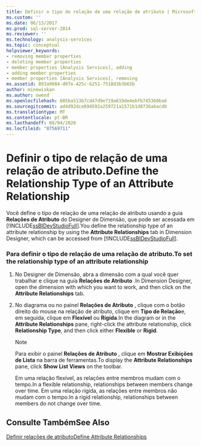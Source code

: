 ```yaml
---
title: Definir o tipo de relação de uma relação de atributo | Microsoft Docs
ms.custom: ''
ms.date: 06/13/2017
ms.prod: sql-server-2014
ms.reviewer: ''
ms.technology: analysis-services
ms.topic: conceptual
helpviewer_keywords:
- removing member properties
- deleting member properties
- member properties [Analysis Services], adding
- adding member properties
- member properties [Analysis Services], removing
ms.assetid: 893a9084-d0fe-425c-b251-7518d3b3b65b
author: minewiskan
ms.author: owend
ms.openlocfilehash: 605ba513b7cd47d9e719a619de4ebfb745360ba6
ms.sourcegitcommit: ad4d92dce894592a259721a1571b1d8736abacdb
ms.translationtype: MT
ms.contentlocale: pt-BR
ms.lasthandoff: 08/04/2020
ms.locfileid: "87569711"
---
```

# <a name="define-the-relationship-type-of-an-attribute-relationship"></a><span data-ttu-id="5b150-102">Definir o tipo de relação de uma relação de atributo.</span><span class="sxs-lookup"><span data-stu-id="5b150-102">Define the Relationship Type of an Attribute Relationship</span></span>
  <span data-ttu-id="5b150-103">Você define o tipo de relação de uma relação de atributo usando a guia **Relações de Atributo** do Designer de Dimensão, que pode ser acessada em [!INCLUDE[ssBIDevStudioFull](../../includes/ssbidevstudiofull-md.md)].</span><span class="sxs-lookup"><span data-stu-id="5b150-103">You define the relationship type of an attribute relationship by using the **Attribute Relationships** tab in Dimension Designer, which can be accessed from [!INCLUDE[ssBIDevStudioFull](../../includes/ssbidevstudiofull-md.md)].</span></span>  
  
### <a name="to-set-the-relationship-type-of-an-attribute-relationship"></a><span data-ttu-id="5b150-104">Para definir o tipo de relação de uma relação de atributo.</span><span class="sxs-lookup"><span data-stu-id="5b150-104">To set the relationship type of an attribute relationship</span></span>  
  
1.  <span data-ttu-id="5b150-105">No Designer de Dimensão, abra a dimensão com a qual você quer trabalhar e clique na guia **Relações de Atributo** .</span><span class="sxs-lookup"><span data-stu-id="5b150-105">In Dimension Designer, open the dimension with which you want to work, and then click on the **Attribute Relationships** tab.</span></span>  
  
2.  <span data-ttu-id="5b150-106">No diagrama ou no painel **Relações de Atributo** , clique com o botão direito do mouse na relação de atributo, clique em **Tipo de Relação**e, em seguida, clique em **Flexível** ou **Rígida**.</span><span class="sxs-lookup"><span data-stu-id="5b150-106">In the diagram or in the **Attribute Relationships** pane, right-click the attribute relationship, click **Relationship Type**, and then click either **Flexible** or **Rigid**.</span></span>  
  
    > [!NOTE]  
    >  <span data-ttu-id="5b150-107">Para exibir o painel **Relações de Atributo** , clique em **Mostrar Exibições de Lista** na barra de ferramentas.</span><span class="sxs-lookup"><span data-stu-id="5b150-107">To display the **Attribute Relationships** pane, click **Show List Views** on the toolbar.</span></span>  
  
     <span data-ttu-id="5b150-108">Em uma relação flexível, as relações entre membros mudam com o tempo.</span><span class="sxs-lookup"><span data-stu-id="5b150-108">In a flexible relationship, relationships between members change over time.</span></span> <span data-ttu-id="5b150-109">Em uma relação rígida, as relações entre membros não mudam com o tempo.</span><span class="sxs-lookup"><span data-stu-id="5b150-109">In a rigid relationship, relationships between members do not change over time.</span></span>  
  
## <a name="see-also"></a><span data-ttu-id="5b150-110">Consulte Também</span><span class="sxs-lookup"><span data-stu-id="5b150-110">See Also</span></span>  
 [<span data-ttu-id="5b150-111">Definir relações de atributo</span><span class="sxs-lookup"><span data-stu-id="5b150-111">Define Attribute Relationships</span></span>](attribute-relationships-define.md)  
  
  
